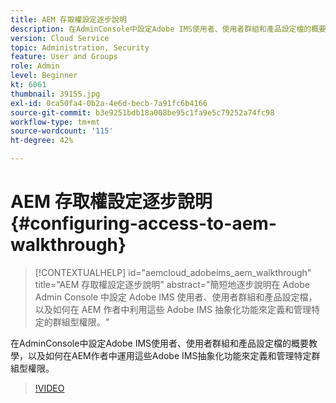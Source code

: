 ```yaml
---
title: AEM 存取權設定逐步說明
description: 在AdminConsole中設定Adobe IMS使用者、使用者群組和產品設定檔的概要教學，以及如何在AEM作者中運用這些Adobe IMS抽象化功能來定義和管理特定群組型權限。
version: Cloud Service
topic: Administration, Security
feature: User and Groups
role: Admin
level: Beginner
kt: 6061
thumbnail: 39155.jpg
exl-id: 0ca50fa4-0b2a-4e6d-becb-7a91fc6b4166
source-git-commit: b3e9251bdb18a008be95c1fa9e5c79252a74fc98
workflow-type: tm+mt
source-wordcount: '115'
ht-degree: 42%

---
```


# AEM 存取權設定逐步說明 {#configuring-access-to-aem-walkthrough}

>[!CONTEXTUALHELP]
>id="aemcloud_adobeims_aem_walkthrough"
>title="AEM 存取權設定逐步說明"
>abstract="簡短地逐步說明在 Adobe Admin Console 中設定 Adobe IMS 使用者、使用者群組和產品設定檔，以及如何在 AEM 作者中利用這些 Adobe IMS 抽象化功能來定義和管理特定的群組型權限。"

在AdminConsole中設定Adobe IMS使用者、使用者群組和產品設定檔的概要教學，以及如何在AEM作者中運用這些Adobe IMS抽象化功能來定義和管理特定群組型權限。

>[!VIDEO](https://video.tv.adobe.com/v/39155?quality=12&learn=on)
